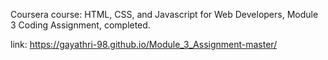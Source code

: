 Coursera course: HTML, CSS, and Javascript for Web Developers, Module 3 Coding Assignment, completed.

link:  https://gayathri-98.github.io/Module_3_Assignment-master/

